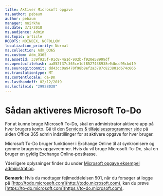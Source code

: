 ```yaml
---
title: Aktiver Microsoft opgave
ms.author: pebaum
author: pebaum
manager: mnirkhe
ms.date: 3/1/2018
ms.audience: Admin
ms.topic: article
ROBOTS: NOINDEX, NOFOLLOW
localization_priority: Normal
ms.collection: Adm_O365
ms.custom: Adm_O365
ms.assetid: 339f925f-91c8-4a1d-902b-f920e58999df
ms.openlocfilehash: aa852f37c365ce1df8527438938e0dbcd95cbd19
ms.sourcegitcommit: dd43cc0a9470f98b8ef2a3787c823801d674c666
ms.translationtype: MT
ms.contentlocale: da-DK
ms.lasthandoff: 02/12/2019
ms.locfileid: "29928038"
---
```

# <a name="how-to-enable-microsoft-to-do"></a>Sådan aktiveres Microsoft To-Do

For at kunne bruge Microsoft To-Do, skal en administrator aktivere app på hver brugers konto. Gå til den [Services &amp; tilføjelsesprogrammer side](https://portal.office.com/adminportal/home#/Settings/ServicesAndAddIns) på siden Office 365 admin indstillinger for at aktivere opgave for hver bruger. 
  
Microsoft To-Do bruger funktioner i Exchange Online til at synkronisere og gemme brugernes opgaveemner. Hvis du vil bruge Microsoft-To-Do, skal en bruger en gyldig Exchange Online-postkasse.
  
Yderligere oplysninger finder du under [Microsoft opgave eksempel administration](https://support.office.com/article/490c1a8c-2333-4952-8125-841afadb9620.aspx).
  
 **Bemærk**: Hvis du modtager fejlmeddelelsen 501, når du forsøger at logge på [http://todo.microsoft.com](http://todo.microsoft.com), kan du prøve [https://to-do.microsoft.com](https://to-do.microsoft.com).
  

